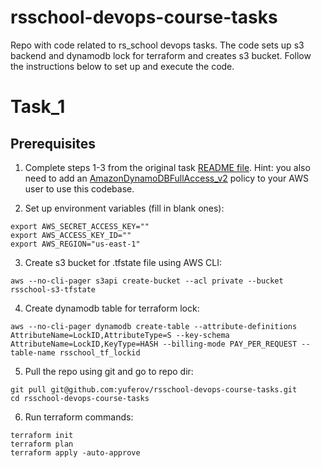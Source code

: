 # rsschool-devops-course-tasks
Repo with code related to rs_school devops tasks.
The code sets up s3 backend and dynamodb lock for terraform and creates s3 bucket.
Follow the instructions below to set up and execute the code.

# Task_1
## Prerequisites

1. Complete steps 1-3 from the original task [README file](https://github.com/rolling-scopes-school/tasks/blob/master/devops/modules/1_basic-configuration/task_1.md#steps). Hint: you also need to add an [AmazonDynamoDBFullAccess_v2](https://204567761946-nbl34tov.us-east-1.console.aws.amazon.com/iam/home?region=us-east-1#/policies/details/arn%3Aaws%3Aiam%3A%3Aaws%3Apolicy%2FAmazonDynamoDBFullAccess_v2?section=permissions) policy to your AWS user to use this codebase.

2. Set up environment variables (fill in blank ones):
```
export AWS_SECRET_ACCESS_KEY=""
export AWS_ACCESS_KEY_ID=""
export AWS_REGION="us-east-1"
```
3. Create s3 bucket for .tfstate file using AWS CLI:
```
aws --no-cli-pager s3api create-bucket --acl private --bucket rsschool-s3-tfstate
```
4. Create dynamodb table for terraform lock:
```
aws --no-cli-pager dynamodb create-table --attribute-definitions AttributeName=LockID,AttributeType=S --key-schema AttributeName=LockID,KeyType=HASH --billing-mode PAY_PER_REQUEST --table-name rsschool_tf_lockid
```
5. Pull the repo using git and go to repo dir:
```
git pull git@github.com:yuferov/rsschool-devops-course-tasks.git
cd rsschool-devops-course-tasks
```

6. Run terraform commands:
```
terraform init
terraform plan
terraform apply -auto-approve
```
